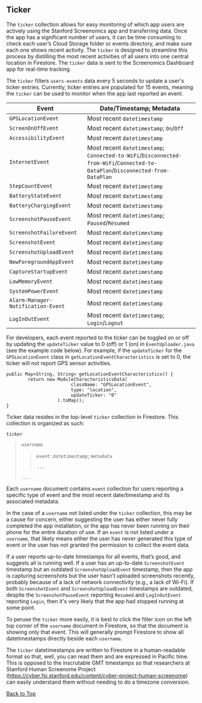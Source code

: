 ## Ticker

The `ticker` collection allows for easy monitoring of which app users are actively using the Stanford Screenomics app and transferring data. Once the app has a significant number of users, it can be time consuming to check each user’s Cloud Storage folder or events directory, and make
sure each one shows recent activity. The `ticker` is designed to streamline this process by distilling the most recent activities of all users into one central location in Firestore. The `ticker` data is sent to the Screenomics Dashboard app for real-time tracking.

The `ticker` filters `users-events` data every 5 seconds to update a user's ticker entries. Currently, ticker entries are populated for 15 events, meaning the `ticker` can be used to monitor when the app last reported an event.  

| Event | Date/Timestamp; Metadata |
|---|---|
| `GPSLocationEvent` | Most recent `datetimestamp` |
| `ScreenOnOffEvent` | Most recent `datetimestamp`; `On`/`Off` |
| `AccessibilityEvent` | Most recent `datetimestamp` |
| `InternetEvent` | Most recent `datetimestamp`; `Connected-to-WiFi`/`Disconnected-from-WiFi`/`Connected-to-DataPlan`/`Disconnected-from-DataPlan` |
| `StepCountEvent` | Most recent `datetimestamp` |
| `BatteryStateEvent` | Most recent `datetimestamp` |
| `BatteryChargingEvent` | Most recent `datetimestamp` |
| `ScreenshotPauseEvent` | Most recent `datetimestamp`; `Paused`/`Resumed` |
| `ScreenshotFailureEvent` | Most recent `datetimestamp` |
| `ScreenshotEvent` | Most recent `datetimestamp` |
| `ScreenshotUploadEvent` | Most recent `datetimestamp` |
| `NewForegroundAppEvent` | Most recent `datetimestamp` |
| `CaptureStartupEvent` | Most recent `datetimestamp` |
| `LowMemoryEvent` | Most recent `datetimestamp` |
| `SystemPowerEvent` | Most recent `datetimestamp` |
| `Alarm-Manager-Notification-Event` | Most recent `datetimestamp` |
| `LogInOutEvent` | Most recent `datetimestamp`; `Login`/`Logout` |

For developers, each event reported to the ticker can be toggled on or off by updating the `updateTicker` value to 0 (off) or 1 (on) in `EventUploader.java` (see the example code below). For example, if the `updateTicker` for the `GPSLocationEvent` class in `getLocationEventCharacteristics` is set to 0, the ticker will not report GPS sensor activities.

```
public Map<String, String> getLocationEventCharacteristics() {
        return new ModuleCharacteristicsData(
                        className: "GPSLocationEvent",
                        type: "location",
                        updateTicker: "0"
                   ).toMap();
}
```

Ticker data resides in the top-level `ticker` collection in Firestore. This collection is organized as such:

`ticker`
> `username`
> > `event`: `datetimestamp`; `metadata`
> > 
> > `...`
> 
> `...`

Each `username` document contains `event` collection for users reporting a specific type of event and the most recent date/timestamp and its associated metadata.

In the case of a `username` not listed under the `ticker` collection, this may be a cause for concern, either suggesting the user has either never fully completed the app installation, or the app has never been running on their phone for the entire duration of use. If an `event` is not listed under a `username`, that likely means either the user has never generated this type of event or the user has not granted the permission to collect the event data. 

If a user reports up-to-date timestamps for all events, that’s good, and suggests all is running well. If a user has an up-to-date `ScreenshotEvent` timestamp but an outdated
`ScreenshotUploadEvent` timestamp, then the app is capturing screenshots but the user hasn’t
uploaded screenshots recently, probably because of a lack of network connectivity (e.g., a lack of Wi-Fi). If both `ScreenshotEvent` and `ScreenshotUploadEvent` timestamps are outdated, despite the `ScreenshotPauseEvent` reporting `Resumed` and `LogInOutEvent` reporting `Login`, then it's very likely that the app had stopped running at some point.

To peruse the `ticker` more easily, it is best to click the filter icon on the left top corner of the `username` document in Firestore, so that the document is showing only that event. This will generally prompt Firestore to show all datetimestamps directly beside each `username`.

The `ticker` datetimestamps are written to Firestore in a human-readable format so that, well, you can read them and are expressed in Pacific time. This is opposed to the inscrutable GMT timestamps so that researchers at Stanford Human Screenome Project (https://cyber.fsi.stanford.edu/content/cyber-project-human-screenome) can easily understand them without needing to do a timezone conversion.



[Back to Top](#Ticker)

